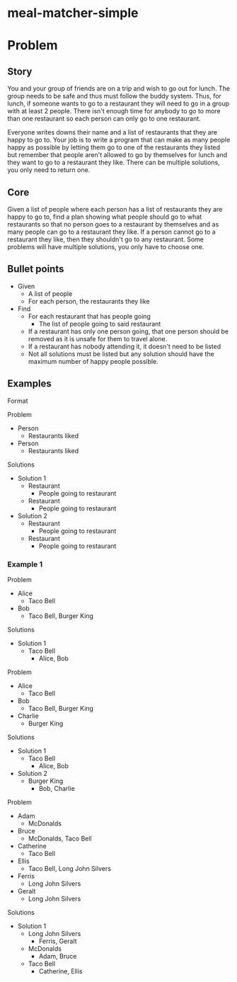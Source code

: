 # meal-matcher-simple

# Problem
## Story
You and your group of friends are on a trip and wish to go out for lunch. The
group needs to be safe and thus must follow the buddy system. Thus, for lunch,
if someone wants to go to a restaurant they will need to go in a group with at
least 2 people. There isn't enough time for anybody to go to more than one
restaurant so each person can only go to one restaurant.

Everyone writes downs their name and a list of restaurants that they are happy
to go to. Your job is to write a program that can make as many people happy as
possible by letting them go to one of the restaurants they listed but remember
that people aren't allowed to go by themselves for lunch and they want to go
to a restaurant they like. There can be multiple solutions, you only need to
return one.

## Core
Given a list of people where each person has a list of restaurants they are happy
to go to, find a plan showing what people should go to what restaurants so that
no person goes to a restaurant by themselves and as many people can go to a
restaurant they like. If a person cannot go to a restaurant they like, then they
shouldn't go to any restaurant. Some problems will have multiple solutions,
you only have to choose one.

## Bullet points
* Given
  * A list of people
  * For each person, the restaurants they like
* Find
  * For each restaurant that has people going
    * The list of people going to said restaurant
  * If a restaurant has only one person going, that one person should be removed
      as it is unsafe for them to travel alone.
  * If a restaurant has nobody attending it, it doesn't need to be listed
  * Not all solutions must be listed but any solution should have the maximum
      number of happy people possible.

## Examples
Format

Problem

* Person
  * Restaurants liked
* Person
  * Restaurants liked

Solutions
* Solution 1
  * Restaurant
    * People going to restaurant
  * Restaurant
    * People going to restaurant
* Solution 2
  * Restaurant
    * People going to restaurant
  * Restaurant
    * People going to restaurant

### Example 1
Problem
* Alice
  * Taco Bell
* Bob
  * Taco Bell, Burger King

Solutions
* Solution 1
  * Taco Bell
    * Alice, Bob

Problem
* Alice
  * Taco Bell
* Bob
  * Taco Bell, Burger King
* Charlie
  * Burger King

Solutions
* Solution 1
  * Taco Bell
    * Alice, Bob
* Solution 2
  * Burger King
    * Bob, Charlie


Problem
* Adam
  * McDonalds
* Bruce
  * McDonalds, Taco Bell
* Catherine
  * Taco Bell
* Ellis
  * Taco Bell, Long John Silvers
* Ferris
  * Long John Silvers
* Geralt
  * Long John Silvers

Solutions
* Solution 1
  * Long John Silvers
    * Ferris, Geralt
  * McDonalds
    * Adam, Bruce
  * Taco Bell
    * Catherine, Ellis
